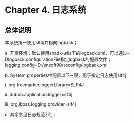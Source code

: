 # Chapter 4. 日志系统
## 总体说明


本系统统一使用slf4j并指向logback；

a. 开发环境：默认使用snadk-utils下的logback.xml，可以通过-Dlogback.configurationFile指定logback的配置文件；
logging.config=D:/snsoft90/snconfig/logback.xml

b. System.properties中配置以下三项，用于指定日志使用slf4j

  i. org.freemarker.loggerLibrary=SLF4J







  ii. dubbo.application.logger=slf4j







  iii. org.jboss.logging.provider=slf4j

c. 其余参见日志规范7点；

